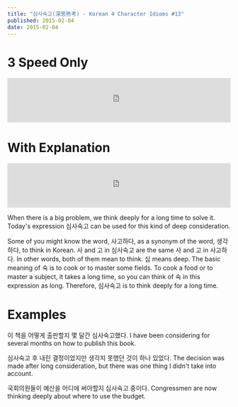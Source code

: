 ```yaml
---
title: "심사숙고(深思熟考) - Korean 4 Character Idioms #13"
published: 2015-02-04
date: 2015-02-04
---
```


#  3 Speed Only

<iframe id="audio_iframe" src="https://www.podbean.com/media/player/bsk3p-5392bd/initByJs/1/auto/1?skin=4" width="100%" height="100" frameborder="0" scrolling="no"></iframe>

#  With Explanation

<iframe id="audio_iframe" src="https://www.podbean.com/media/player/ramw5-5392c1/initByJs/1/auto/1?skin=4" width="100%" height="100" frameborder="0" scrolling="no"></iframe>

When there is a big problem, we think deeply for a long time to solve it. Today's expression 심사숙고 can be used for this kind of deep consideration.

Some of you might know the word, 사고하다, as a synonym of the word, 생각하다, to think in Korean. 사 and 고 in 심사숙고 are the same 사 and 고 in 사고하다. In other words, both of them mean to think. 심 means deep. The basic meaning of 숙 is to cook or to master some fields. To cook a food or to master a subject, it takes a long time, so you can think of 숙 in this expression as long. Therefore, 심사숙고 is to think deeply for a long time.

#  Examples

이 책을 어떻게 출판할지 몇 달간 심사숙고했다.
I have been considering for several months on how to publish this book.

심사숙고 후 내린 결정이었지만 생각지 못했던 것이 하나 있었다.
The decision was made after long consideration, but there was one thing I didn't take into account.

국회의원들이 예산을 어디에 써야할지 심사숙고 중이다.
Congressmen are now thinking deeply about where to use the budget.